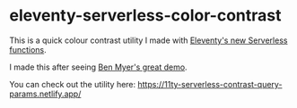 # eleventy-serverless-color-contrast

This is a quick colour contrast utility I made with [Eleventy's new Serverless functions](https://www.11ty.dev/docs/plugins/serverless/).

I made this after seeing [Ben Myer's great demo](https://www.youtube.com/watch?v=wneO9XKkGTA).

You can check out the utility here:
https://11ty-serverless-contrast-query-params.netlify.app/
